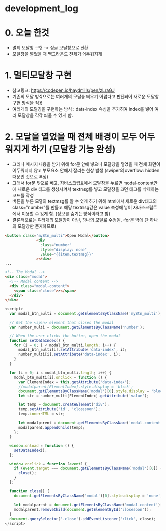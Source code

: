 # development_log

# 0. 오늘 한것
* 멀티 모달창 구현 -> 싱글 모달창으로 전환
* 모달창을 열었을 때 백그라운드 전체가 어두워지게 

# 1. 멀티모달창 구현
* 참고링크: https://codepen.io/haydmills/pen/zLraGJ
* 기존의 모달 방식으로는 여러개의 모달을 띄우기 어렵다고 판단되어 새로운 모달창 구현 방식을 적용
* 여러개의 모달창을 구현하는 방식 : data-index 속성을 추가하여 index를 넣어 여러 모달창을 각각 띄울 수 있게 함.
# 2. 모달을 열었을 때 전체 배경이 모두 어두워지게 하기 (모달창 기능 완성)
* 그러나 메시지 내용을 받기 위해 for문 안에 넣으니 모달창을 열었을 때 전체 화면이 어두워지지 않고 부모요소 안에서 잘리는 현상 발생 (swiper의 overflow: hidden때문인 것으로 추정)
* 그래서 for문 밖으로 빼고, 자바스크립트에서 모달창을 누르면 modal-content안에 새로운 div 태그를 생성시켜서 textmsg를 넣고 모달창을 끄면 태그를 삭제하는 코드를 작성 
* 버튼을 누른 모달의 textmsg를 알 수 있게 하기 위해 html에서 새로운 div태그의 class="number"를 만들고 해당 textmsg값은 value 속성에 넣어 자바스크립트에서 이용할 수 있게 함. (정보를 숨기는 방식이라고 함)
* 결론적으로는 여러개의 모달창이 아닌, 하나의 모달로 수정됨. (for문 밖에 단 하나의 모달창만 존재하므로)
```html
<button class="myBtn_multi">Open Modal</button>
              <div
                class="number"
                style="display: none"
                value="{{item.textmsg}}"
              ></div>
...

<!-- The Modal -->
<div class="modal">
  <!-- Modal content -->
  <div class="modal-content">
    <span class="close">×</span>
  </div>
</div>
```
```javascript
<script>
  var modal_btn_multi = document.getElementsByClassName('myBtn_multi');

  // Get the <span> element that closes the modal
  var number_multi = document.getElementsByClassName('number');

  // When the user clicks the button, open the modal
  function setDataIndex() {
    for (i = 0; i < modal_btn_multi.length; i++) {
      modal_btn_multi[i].setAttribute('data-index', i);
      number_multi[i].setAttribute('data-index', i);
    }
  }

  for (i = 0; i < modal_btn_multi.length; i++) {
    modal_btn_multi[i].onclick = function () {
      var ElementIndex = this.getAttribute('data-index');
      //modalparent[ElementIndex].style.display = 'block';
      document.getElementsByClassName('modal')[0].style.display = 'block';
      let str = number_multi[ElementIndex].getAttribute('value');

      let temp = document.createElement('div');
      temp.setAttribute('id', 'closesoon');
      temp.innerHTML = str;

      let modalparent = document.getElementsByClassName('modal-content')[0];
      modalparent.appendChild(temp);
    };
  }

  window.onload = function () {
    setDataIndex();
  };

  window.onclick = function (event) {
    if (event.target === document.getElementsByClassName('modal')[0]) {
      close();
    }
  };

  function close() {
    document.getElementsByClassName('modal')[0].style.display = 'none';

    let modalparent = document.getElementsByClassName('modal-content')[0];
    modalparent.removeChild(document.getElementById('closesoon'));
  }
  document.querySelector('.close').addEventListener('click', close);
</script>
```
